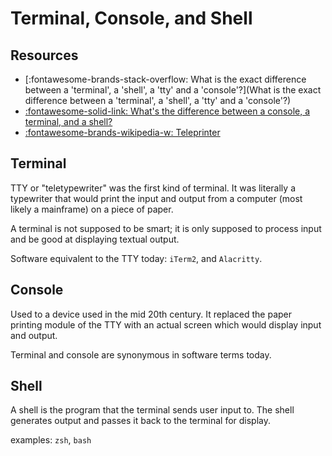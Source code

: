 Terminal, Console, and Shell
===

Resources
---
- [:fontawesome-brands-stack-overflow: What is the exact difference between a 'terminal', a 'shell', a 'tty' and a 'console'?](What is the exact difference between a 'terminal', a 'shell', a 'tty' and a 'console'?)
- [:fontawesome-solid-link: What's the difference between a console, a terminal, and a shell?](https://www.hanselman.com/blog/WhatsTheDifferenceBetweenAConsoleATerminalAndAShell.aspx)
- [:fontawesome-brands-wikipedia-w:
    Teleprinter](https://en.wikipedia.org/wiki/Teleprinter)

Terminal
---

TTY or "teletypewriter" was the first kind of terminal. It was literally a
typewriter that would print the input and output from a computer (most likely a
mainframe) on a piece of paper.

A terminal is not supposed to be smart; it is only supposed to process input
and be good at displaying textual output.

Software equivalent to the TTY today: `iTerm2`, and `Alacritty`.

Console
---

Used to a device used in the mid 20th century. It replaced the paper printing
module of the TTY with an actual screen which would display input and output.

Terminal and console are synonymous in software terms today.

Shell
---

A shell is the program that the terminal sends user input to. The shell
generates output and passes it back to the terminal for display.

examples: `zsh`, `bash`
